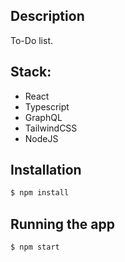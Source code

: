 ## Description

To-Do list.

## Stack:
* React
* Typescript
* GraphQL
* TailwindCSS
* NodeJS

## Installation

```bash
$ npm install
```

## Running the app

```bash
$ npm start
```
